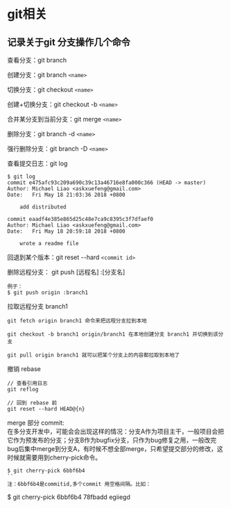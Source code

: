 # git相关

## 记录关于git 分支操作几个命令

查看分支：git branch

创建分支：git branch `<name>`

切换分支：git checkout `<name>`

创建+切换分支：git checkout -b `<name>`

合并某分支到当前分支：git merge `<name>`

删除分支：git branch -d `<name>`

强行删除分支：git branch -D `<name>`

查看提交日志：git log

```
$ git log
commit e475afc93c209a690c39c13a46716e8fa000c366 (HEAD -> master)
Author: Michael Liao <askxuefeng@gmail.com>
Date:   Fri May 18 21:03:36 2018 +0800

    add distributed

commit eaadf4e385e865d25c48e7ca9c8395c3f7dfaef0
Author: Michael Liao <askxuefeng@gmail.com>
Date:   Fri May 18 20:59:18 2018 +0800

    wrote a readme file
```

回退到某个版本：git reset --hard `<commit id>`

删除远程分支： git push [远程名] :[分支名]
```
例子：
$ git push origin :branch1
```

拉取远程分支 branch1

```
git fetch origin branch1 命令来把远程分支拉到本地

git checkout -b branch1 origin/branch1 在本地创建分支 branch1 并切换到该分支

git pull origin branch1 就可以把某个分支上的内容都拉取到本地了
```

撤销 rebase
```
// 查看引用日志
git reflog

// 回到 rebase 前
git reset --hard HEAD@{n}
```

merge 部分 commit:   
在多分支开发中，可能会会出现这样的情况：分支A作为项目主干，一般项目会把它作为预发布的分支；分支B作为bugfix分支，只作为bug修复之用，一般改完bug后集中merge到分支A，有时候不想全部merge，只希望提交部分的修改，这时候就需要用到cherry-pick命令。

```
$ git cherry-pick 6bbf6b4
``
注：6bbf6b4是commitid,多个commit 用空格间隔。比如：
```
$ git cherry-pick 6bbf6b4 78fbadd egiiegd
```

